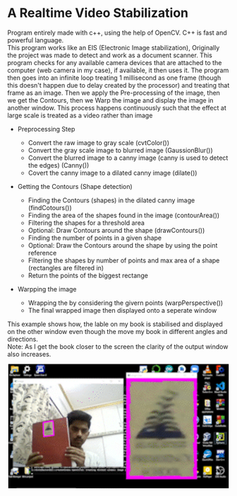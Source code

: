 # A Realtime Video Stabilization
Program entirely made with c++, using the help of OpenCV. C++ is fast and powerful language.   
This program works like an EIS (Electronic Image stabilization), Originally the project was made to detect and work as a document scanner. This program checks for any available camera devices that are attached to the computer (web camera in my case), if available, it then uses it. The program then goes into an infinite loop treating 1 millisecond as one frame (though this doesn't happen due to delay created by the processor) and treating that frame as an image. Then we apply the Pre-processing of the image, then we get the Contours, then we Warp the image and display the image in another window. This process happens continuously such that the effect at large scale is treated as a video rather than image


* Preprocessing Step  
  * Convert the raw image to gray scale (cvtColor())  
  * Convert the gray scale image to blurred image (GaussionBlur())  
  * Convert the blurred image to a canny image (canny is used to detect the edges) (Canny())  
  * Covert the canny image to a dilated canny image (dilate())  

  
* Getting the Contours (Shape detection)  
  * Finding the Contours (shapes) in the dilated canny image (findCotours())  
  * Finding the area of the shapes found in the image (contourArea())  
  * Filtering the shapes for a threshold area  
  * Optional: Draw Contours around the shape (drawContours())  
  * Finding the number of points in a given shape   
  * Optional: Draw the Contours around the shape by using the point reference  
  * Filtering the shapes by number of points and max area of a shape (rectangles are filtered in)  
  * Return the points of the biggest rectange 

* Warpping the image
  * Wrapping the by considering the givern points (warpPerspective()) 
  * The final wrapped image then displayed onto a seperate window 

This example shows how, the lable on my book is stabilised and displayed on the other window even though the move my book in different angles and directions.  
Note: As I get the book closer to the screen the clarity of the output window also increases.
<p align="center">
  <img width="500" src="https://github.com/the-confused-genius/realtime-video-stabilization/blob/main/example.gif" alt="Example">
</p>
